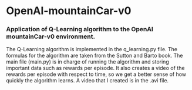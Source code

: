 # OpenAI-mountainCar-v0
### Application of Q-Learning algorithm to the OpenAI mountainCar-v0 environment. ###
The Q-Learning algorithm is implemented in the q_learning.py file. The formulas for the algorithm are taken from the Sutton and Barto book.
The main file (main.py) is in charge of running the algorithm and storing important data such as rewards per episode. It also creates a video of the rewards per episode with respect to time, so we get a better sense of how quickly the algorithm learns. A video that I created is in the .avi file.
